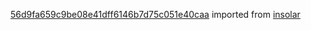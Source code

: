 [56d9fa659c9be08e41dff6146b7d75c051e40caa](https://github.com/insolar/insolar/commit/56d9fa659c9be08e41dff6146b7d75c051e40caa) imported from [insolar](https://github.com/insolar/insolar)
